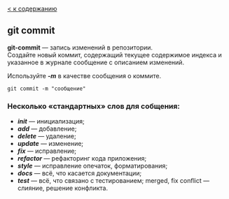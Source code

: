 [< к содержанию](./readme.md)

## git commit

**git-commit** — запись изменений в репозитории.  
Создайте новый коммит, содержащий текущее содержимое индекса и указанное в журнале сообщение с описанием изменений.

Используйте ***-m*** в качестве сообщения о коммите.

```bash=
git commit -m "сообщение"
```

### Несколько «стандартных» слов для собщения:

* ***init*** — инициализация;
* ***add*** — добавление;
* ***delete*** — удаление;
* ***update*** — изменение;
* ***fix*** — исправление;
* ***refactor*** — рефакторинг кода приложения;
* ***style*** — исправление опечаток, форматирования;
* ***docs*** — всё, что касается документации;
* ***test*** — всё, что связано с тестированием;
merged, fix conflict — слияние, решение конфликта.